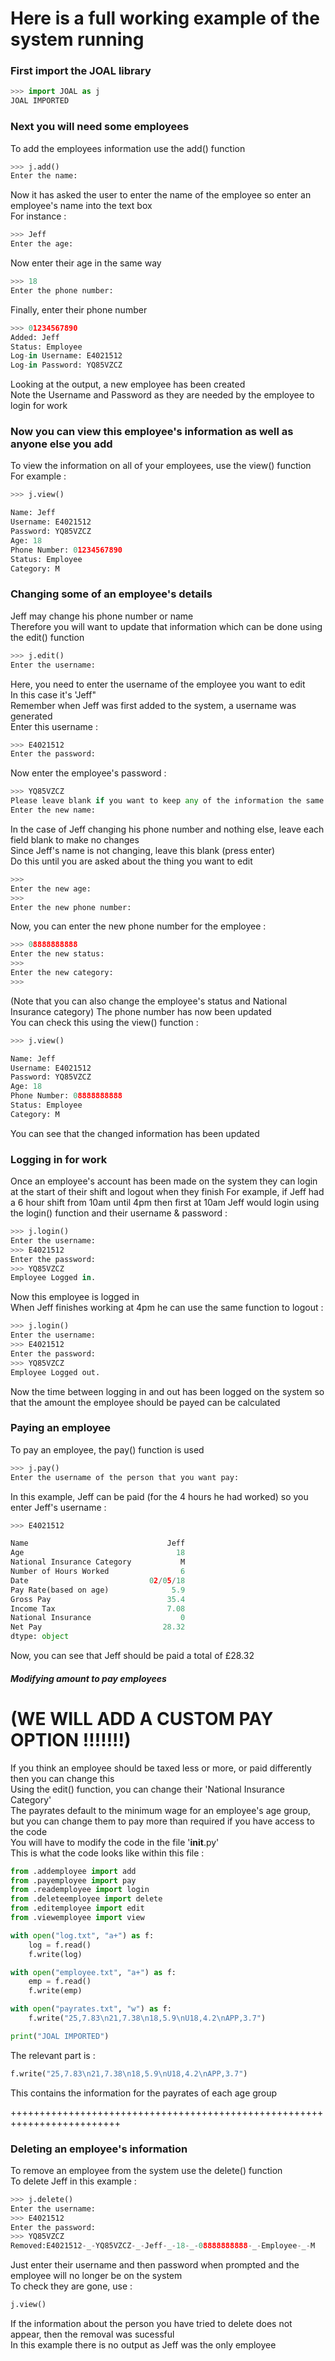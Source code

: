 # Here is a full working example of the system running
### First import the JOAL library
```python
>>> import JOAL as j
JOAL IMPORTED
```
### Next you will need some employees
To add the employees information use the add() function
```python
>>> j.add()
Enter the name:
```
Now it has asked the user to enter the name of the employee so
enter an employee's name into the text box<br/>
For instance :
```python
>>> Jeff
Enter the age:
```
Now enter their age in the same way
```python
>>> 18
Enter the phone number:
```
Finally, enter their phone number
```python
>>> 01234567890
Added: Jeff
Status: Employee
Log-in Username: E4021512
Log-in Password: YQ85VZCZ
```
Looking at the output, a new employee has been created<br/>
Note the Username and Password as they are needed by the employee to login for work
### Now you can view this employee's information as well as anyone else you add 
To view the information on all of your employees, use the view() function<br/>
For example :
```python
>>> j.view()

Name: Jeff
Username: E4021512
Password: YQ85VZCZ
Age: 18
Phone Number: 01234567890
Status: Employee
Category: M
```
### Changing some of an employee's details
Jeff may change his phone number or name<br/>
Therefore you will want to update that information which can be done using the edit() function
```python
>>> j.edit()
Enter the username:
```
Here, you need to enter the username of the employee you want to edit<br/>
In this case it's 'Jeff"<br/>
Remember when Jeff was first added to the system, a username was generated<br/>
Enter this username :
```python
>>> E4021512
Enter the password:
```
Now enter the employee's password :
```python
>>> YQ85VZCZ
Please leave blank if you want to keep any of the information the same.
Enter the new name:
```
In the case of Jeff changing his phone number and nothing else, leave each field blank to make no changes<br/>
Since Jeff's name is not changing, leave this blank (press enter)<br/>
Do this until you are asked about the thing you want to edit
```python
>>> 
Enter the new age: 
>>> 
Enter the new phone number:
```
Now, you can enter the new phone number for the employee :
```python
>>> 08888888888
Enter the new status:
>>> 
Enter the new category:
>>>
```
(Note that you can also change the employee's status and National Insurance category)
The phone number has now been updated<br/>
You can check this using the view() function :
```python
>>> j.view()

Name: Jeff
Username: E4021512
Password: YQ85VZCZ
Age: 18
Phone Number: 08888888888
Status: Employee
Category: M
```
You can see that the changed information has been updated  
### Logging in for work
Once an employee's account has been made on the system they can login at the start of their shift and logout when they finish
For example, if Jeff had a 6 hour shift from 10am until 4pm then first at 10am Jeff would login using the login() function and their username & password :
```python
>>> j.login()
Enter the username:
>>> E4021512
Enter the password:
>>> YQ85VZCZ
Employee Logged in.
```
Now this employee is logged in<br/>
When Jeff finishes working at 4pm he can use the same function to logout :
```python
>>> j.login()
Enter the username:
>>> E4021512
Enter the password:
>>> YQ85VZCZ
Employee Logged out.
```
Now the time between logging in and out has been logged on the system so that the amount the employee should be payed can be calculated
### Paying an employee
To pay an employee, the pay() function is used<br/>
```python
>>> j.pay()
Enter the username of the person that you want pay:
```
In this example, Jeff can be paid (for the 4 hours he had worked) so you enter Jeff's username :
```python
>>> E4021512

Name                               Jeff
Age                                  18
National Insurance Category           M
Number of Hours Worked                6
Date                           02/05/18
Pay Rate(based on age)              5.9
Gross Pay                          35.4
Income Tax                         7.08
National Insurance                    0
Net Pay                           28.32
dtype: object
```
Now, you can see that Jeff should be paid a total of £28.32<br/>
##### Modifying amount to pay employees
# (WE WILL ADD A CUSTOM PAY OPTION !!!!!!!)
If you think an employee should be taxed less or more, or paid differently then you can change this<br/>
Using the edit() function, you can change their 'National Insurance Category'<br/>
The payrates default to the minimum wage for an employee's age group, but you can change them to pay more than required if you have access to the code<br/>
You will have to modify the code in the file '__init__.py'<br/>
This is what the code looks like within this file : 
```python
from .addemployee import add
from .payemployee import pay
from .reademployee import login
from .deleteemployee import delete
from .editemployee import edit
from .viewemployee import view

with open("log.txt", "a+") as f:
    log = f.read() 
    f.write(log)

with open("employee.txt", "a+") as f:
    emp = f.read()
    f.write(emp)

with open("payrates.txt", "w") as f:
    f.write("25,7.83\n21,7.38\n18,5.9\nU18,4.2\nAPP,3.7")

print("JOAL IMPORTED")
```
The relevant part is :
```python
f.write("25,7.83\n21,7.38\n18,5.9\nU18,4.2\nAPP,3.7")
```
This contains the information for the payrates of each age group<br/>


+++++++++++++++++++++++++++++++++++++++++++++++++++++++++++++++++++++++++

### Deleting an employee's information
To remove an employee from the system use the delete() function<br/>
To delete Jeff in this example :
```python
>>> j.delete()
Enter the username: 
>>> E4021512
Enter the password:
>>> YQ85VZCZ
Removed:E4021512-_-YQ85VZCZ-_-Jeff-_-18-_-08888888888-_-Employee-_-M
```
Just enter their username and then password when prompted and the employee will no longer be on the system<br/>
To check they are gone, use : 
```python
j.view()
```
If the information about the person you have tried to delete does not appear, then the removal was sucessful<br/>
In this example there is no output as Jeff was the only employee<br/>
